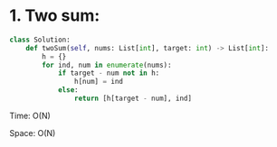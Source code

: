 # 1. Two sum:

```python
class Solution:
    def twoSum(self, nums: List[int], target: int) -> List[int]:
        h = {}
        for ind, num in enumerate(nums):
            if target - num not in h:
                h[num] = ind
            else:
                return [h[target - num], ind]
```

Time: O(N)

Space: O(N)
